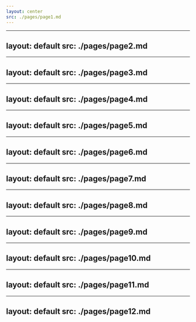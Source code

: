```yaml
---
layout: center
src: ./pages/page1.md
---
```


---
layout: default
src: ./pages/page2.md
---

---
layout: default
src: ./pages/page3.md
---

---
layout: default
src: ./pages/page4.md
---

---
layout: default
src: ./pages/page5.md
---

---
layout: default
src: ./pages/page6.md
---

---
layout: default
src: ./pages/page7.md
---

---
layout: default
src: ./pages/page8.md
---

---
layout: default
src: ./pages/page9.md
---

---
layout: default
src: ./pages/page10.md
---

---
layout: default
src: ./pages/page11.md
---

---
layout: default
src: ./pages/page12.md
---
